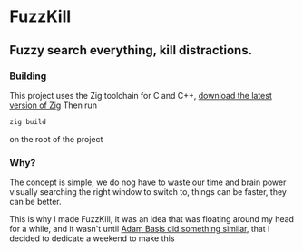 # FuzzKill
## Fuzzy search everything, kill distractions.

### Building
This project uses the Zig toolchain for C and C++, [download the latest version of Zig](https://ziglang.org/learn/getting-started/)
Then run
```ps
zig build
```
on the root of the project

### Why?
The concept is simple, we do nog have to waste our time and brain power visually searching the right window to switch to, things can be faster, they can be better.

This is why I made FuzzKill, it was an idea that was floating around my head for a while, and it wasn't until [Adam Basis did something similar](https://youtu.be/pAbf3jtoovA?si=cK_uLqbNKmXrV02V), that I decided to dedicate a weekend to make this
